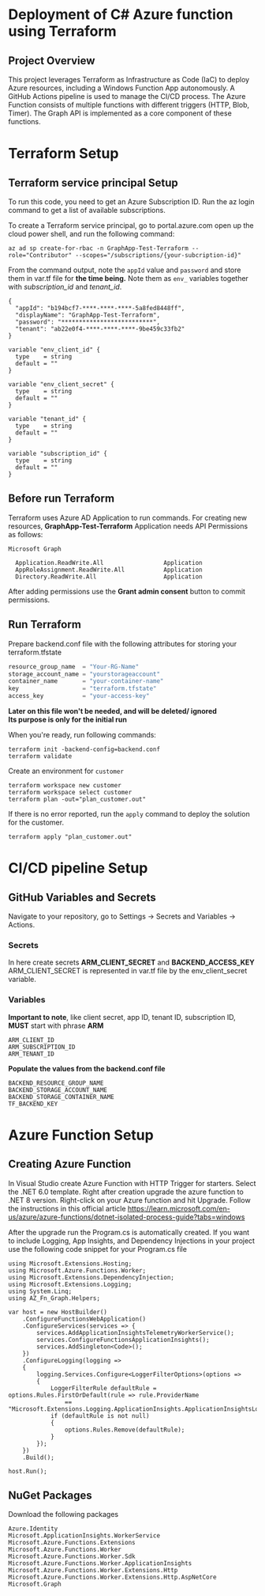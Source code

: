 # Deployment of C# Azure function using Terraform

## Project Overview

This project leverages Terraform as Infrastructure as Code (IaC) to deploy Azure resources, including a Windows Function App autonomously. A GitHub Actions pipeline is used to manage the CI/CD process. The Azure Function consists of multiple functions with different triggers (HTTP, Blob, Timer). The Graph API is implemented as a core component of these functions.

# Terraform Setup

## Terraform service principal Setup

To run this code, you need to get an Azure Subscription ID. Run the az login command to get a list of available subscriptions.

To create a Terraform service principal, go to portal.azure.com open up the cloud power shell, and run the following command:

```text
az ad sp create-for-rbac -n GraphApp-Test-Terraform --role="Contributor" --scopes="/subscriptions/{your-subcription-id}"
```

From the command output, note the `appId` value and `password` and store them in var.tf file for **the time being.** Note them as `env_` variables together with _subscription_id_ and _tenant_id_.

```text
{
  "appId": "b194bcf7-****-****-****-5a8fed8448ff",
  "displayName": "GraphApp-Test-Terraform",
  "password": "**************************",
  "tenant": "ab22e0f4-****-****-****-9be459c33fb2"
}
```

```text
variable "env_client_id" {
  type    = string
  default = ""
}

variable "env_client_secret" {
  type    = string
  default = ""
}

variable "tenant_id" {
  type    = string
  default = ""
}

variable "subscription_id" {
  type    = string
  default = ""
}
```

## Before run Terraform

Terraform uses Azure AD Application to run commands. For creating new resources, **GraphApp-Test-Terraform** Application needs API Permissions as follows:

```text
Microsoft Graph

  Application.ReadWrite.All                 Application
  AppRoleAssignment.ReadWrite.All           Application
  Directory.ReadWrite.All                   Application
```

After adding permissions use the **Grant admin consent** button to commit permissions.

## Run Terraform

Prepare backend.conf file with the following attributes for storing your terraform.tfstate

```terraform
resource_group_name  = "Your-RG-Name"
storage_account_name = "yourstorageaccount"
container_name       = "your-container-name"
key                  = "terraform.tfstate"
access_key           = "your-access-key"
```

**Later on this file won't be needed, and will be deleted/ ignored**</br>
**Its purpose is only for the initial run**

When you're ready, run following commands:

```text
terraform init -backend-config=backend.conf
terraform validate
```

Create an environment for `customer`

```text
terraform workspace new customer
terraform workspace select customer
terraform plan -out="plan_customer.out"
```

If there is no error reported, run the `apply` command to deploy the solution for the customer.

```text
terraform apply "plan_customer.out"
```

# CI/CD pipeline Setup

## GitHub Variables and Secrets

Navigate to your repository, go to Settings -> Secrets and Variables -> Actions.

### Secrets

In here create secrets **ARM_CLIENT_SECRET** and **BACKEND_ACCESS_KEY**</br>
ARM_CLIENT_SECRET is represented in var.tf file by the env_client_secret variable.

### Variables

**Important to note**, like client secret, app ID, tenant ID, subscription ID, **MUST** start with phrase **ARM**

```text
ARM_CLIENT_ID
ARM_SUBSCRIPTION_ID
ARM_TENANT_ID
```

**Populate the values from the backend.conf file**

```text
BACKEND_RESOURCE_GROUP_NAME
BACKEND_STORAGE_ACCOUNT_NAME
BACKEND_STORAGE_CONTAINER_NAME
TF_BACKEND_KEY
```

# Azure Function Setup

## Creating Azure Function

In Visual Studio create Azure Function with HTTP Trigger for starters. Select the .NET 6.0 template. Right after creation upgrade the azure function to .NET 8 version. Right-click on your Azure function and hit Upgrade. Follow the instructions in this official article https://learn.microsoft.com/en-us/azure/azure-functions/dotnet-isolated-process-guide?tabs=windows</br>

After the upgrade run the Program.cs is automatically created. If you want to include Logging, App Insights, and Dependency Injections in your project use the following code snippet for your Program.cs file

```text
using Microsoft.Extensions.Hosting;
using Microsoft.Azure.Functions.Worker;
using Microsoft.Extensions.DependencyInjection;
using Microsoft.Extensions.Logging;
using System.Linq;
using AZ_Fn_Graph.Helpers;

var host = new HostBuilder()
    .ConfigureFunctionsWebApplication()
    .ConfigureServices(services => {
        services.AddApplicationInsightsTelemetryWorkerService();
        services.ConfigureFunctionsApplicationInsights();
        services.AddSingleton<Code>();
    })
    .ConfigureLogging(logging =>
    {
        logging.Services.Configure<LoggerFilterOptions>(options =>
        {
            LoggerFilterRule defaultRule = options.Rules.FirstOrDefault(rule => rule.ProviderName
                == "Microsoft.Extensions.Logging.ApplicationInsights.ApplicationInsightsLoggerProvider");
            if (defaultRule is not null)
            {
                options.Rules.Remove(defaultRule);
            }
        });
    })
    .Build();

host.Run();
```

## NuGet Packages

Download the following packages

```text
Azure.Identity
Microsoft.ApplicationInsights.WorkerService
Microsoft.Azure.Functions.Extensions
Microsoft.Azure.Functions.Worker
Microsoft.Azure.Functions.Worker.Sdk
Microsoft.Azure.Functions.Worker.ApplicationInsights
Microsoft.Azure.Functions.Worker.Extensions.Http
Microsoft.Azure.Functions.Worker.Extensions.Http.AspNetCore
Microsoft.Graph
```
